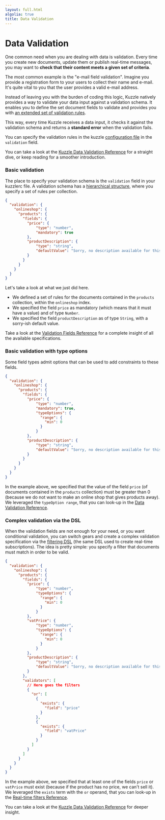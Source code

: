 ```yaml
---
layout: full.html
algolia: true
title: Data Validation
---
```


# Data Validation

One common need when you are dealing with data is validation. Every time you create new documents, update them or publish real-time messages, you may want to **check that their content meets a given set of criteria**.

The most common example is the "e-mail field validation". Imagine you provide a registration form to your users to collect their name and e-mail. It's quite vital to you that the user provides a valid e-mail address.

Instead of leaving you with the burden of coding this logic, Kuzzle natively provides a way to validate your data input against a validation schema. It enables you to define the set document fields to validate and provides you with [an extended set of validation rules](/validation-reference/).

This way, every time Kuzzle receives a data input, it checks it against the validation schema and returns a **standard error** when the validation fails.

You can specify the validation rules in the kuzzle [configuration file](/guide/#configuring-kuzzle) in the `validation` field.

You can take a look at the [Kuzzle Data Validation Reference](/validation-reference/) for a straight dive, or keep reading for a smoother introduction.

### Basic validation

The place to specify your validation schema is the `validation` field in your kuzzlerc file. A validation schema has a [hierarchical structure](/validation-reference/#schema-structure), where you specify a set of rules per collection.

```json
{
  "validation": {
    "onlineshop": {
      "products": {
        "fields": {
          "price": {
              "type": "number",
              "mandatory": true
          },
          "productDescription": {
              "type": "string",
              "defaultValue": "Sorry, no description available for this product."
          }
        }
      }
    }
  }
}
```

Let's take a look at what we just did here.

* We defined a set of rules for the documents contained in the `products` collection, within the `onlineshop` index.
* We specified the field `price` as mandatory (which means that it must have a value) and of type `Number`.
* We specified the field `productDescription` as of type `String`, with a sorry-ish default value.

Take a look at the [Validation Fields Reference](/validation-reference/#fields) for a complete insight of all the available specifications.

### Basic validation with type options

Some field types admit options that can be used to add constraints to these fields.

```json
{
  "validation": {
    "onlineshop": {
      "products": {
        "fields": {
          "price": {
              "type": "number",
              "mandatory": true,
              "typeOptions": {
                "range": {
                  "min": 0
                }
              }
          },
          "productDescription": {
              "type": "string",
              "defaultValue": "Sorry, no description available for this product."
          }
        }
      }
    }
  }
}
```

In the example above, we specified that the value of the field `price` (of documents contained in the `products` collection) must be greater than 0 (because we do not want to make an online shop that gives products away). We leveraged the `typeOption range`, that you can look-up in the [Data Validation Reference](/validation-reference/#typeoptions).


### Complex validation via the DSL

When the validation fields are not enough for your need, or you want conditional validation,
you can switch gears and create a complex validation specification via the [filtering DSL](/real-time-filters/)
(the same DSL used to create real-time subscriptions).
The idea is pretty simple: you specify a filter that documents must match in order to be valid.

```json
{
  "validation": {
    "onlineshop": {
      "products": {
        "fields": {
          "price": {
              "type": "number",
              "typeOptions": {
                "range": {
                  "min": 0
                }
              }
          },
          "vatPrice": {
              "type": "number",
              "typeOptions": {
                "range": {
                  "min": 0
                }
              }
          },
          "productDescription": {
              "type": "string",
              "defaultValue": "Sorry, no description available for this product."
          }
        },
        "validators": [
          // Here goes the filters
          {
            "or": [
              {
                "exists": {
                  "field": "price"
                }
              },
              {
                "exists": {
                  "field": "vatPrice"
                }
              }
            ]
          }
        ]
      }
    }
  }
}
```

In the example above, we specified that at least one of the fields `price` or `vatPrice` must exist (because if the product has no price, we can't sell it).
We leveraged the `exists` term with the `or` operand, that you can look-up in the [Real-time filters Reference](/real-time-filters/#exists).

You can take a look at the [Kuzzle Data Validation Reference](/validation-reference/) for deeper insight.
